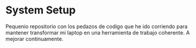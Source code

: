 # System Setup
Pequenio repositorio con los pedazos de codigo que he ido corriendo para mantener transformar mi laptop en una herramienta de trabajo coherente.
A mejorar continuamente.
